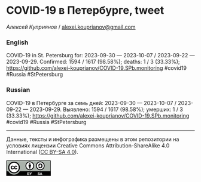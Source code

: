 # COVID-19 в Петербурге, tweet

*Алексей Куприянов* / <alexei.kouprianov@gmail.com>

### English

<!-- COVID-19 in St. Petersburg for: 2023-09-30 --- 2023-10-07 / 2023-09-22 --- 2023-09-29. Сonfirmed: 1594 / 1617 (98.58%); hospitalized:  /   (); deaths: 1 / 3 (33.33%); https://github.com/alexei-kouprianov/COVID-19.SPb.monitoring #covid19 #Russia #StPetersburg -->

COVID-19 in St. Petersburg for: 2023-09-30 — 2023-10-07 / 2023-09-22 —
2023-09-29. Сonfirmed: 1594 / 1617 (98.58%); deaths: 1 / 3 (33.33%);
<https://github.com/alexei-kouprianov/COVID-19.SPb.monitoring> \#covid19
\#Russia \#StPetersburg

### Russian

<!-- COVID-19 в Петербурге за семь дней: 2023-09-30 --- 2023-10-07 / 2023-09-22 --- 2023-09-29. Выявлено: 1594 / 1617 (98.58%); госпитализировано:  /   (); умерших: 1 / 3 (33.33%); https://github.com/alexei-kouprianov/COVID-19.SPb.monitoring #covid19 #Russia #StPetersburg -->

COVID-19 в Петербурге за семь дней: 2023-09-30 — 2023-10-07 / 2023-09-22
— 2023-09-29. Выявлено: 1594 / 1617 (98.58%); умерших: 1 / 3 (33.33%);
<https://github.com/alexei-kouprianov/COVID-19.SPb.monitoring> \#covid19
\#Russia \#StPetersburg

------------------------------------------------------------------------

Данные, тексты и инфографика размещены в этом репозитории на условиях
лицензии Creative Commons Attribution-ShareAlike 4.0 International ([CC
BY-SA 4.0](https://creativecommons.org/licenses/by-sa/4.0/)).

![](../misc/CC-BY-SA-icon.png "CC-BY-SA")
